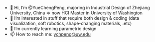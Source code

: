 - 👋 Hi, I’m @YueChengPeng, majoring in Industrial Design of Zhejiang University, China => now HCI Master in University of Washington
- 👀 I’m interested in stuff that require both design & coding (data visualization, soft robotics, shape-changing materials, .etc)
- 🌱 I’m currently learning parametric design
- 📫 How to reach me: ychpeng@uw.edu

<!---
YueChengPeng/YueChengPeng is a ✨ special ✨ repository because its `README.md` (this file) appears on your GitHub profile.
You can click the Preview link to take a look at your changes.
--->
